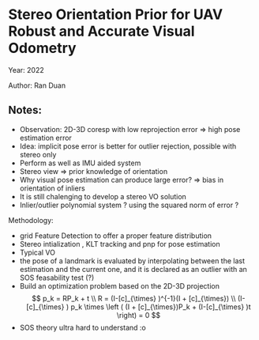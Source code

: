 # Stereo Orientation Prior for UAV Robust and Accurate Visual Odometry

Year: 2022

Author: Ran Duan

Notes:
---

* Observation: 2D-3D coresp with low reprojection error => high pose estimation error
* Idea: implicit pose error is better for outlier rejection, possible with stereo only
* Perform as well as IMU aided system
* Stereo view => prior knowledge of orientation
* Why visual pose estimation can produce large error? => bias in orientation of inliers
* It is still chalenging to develop a stereo VO solution
* Inlier/outlier polynomial system ? using the squared norm of error ?

Methodology:

* grid Feature Detection to offer a proper feature distribution
* Stereo intialization , KLT tracking and pnp for pose estimation
* Typical VO
* the pose of a landmark is evaluated by interpolating between the last estimation and the current one, and it is declared as an outlier with an SOS feasability test (?)
* Build an optimization problem based on the 2D-3D projection
$$
p_k = RP_k + t \\
R = (I-[c]_{\times} )^{-1}(I + [c]_{\times}) \\
(I-[c]_{\times} ) p_k \times \left ( (I + [c]_{\times})P_k + (I-[c]_{\times} )t \right) = 0
$$
* SOS theory ultra hard to understand :o
